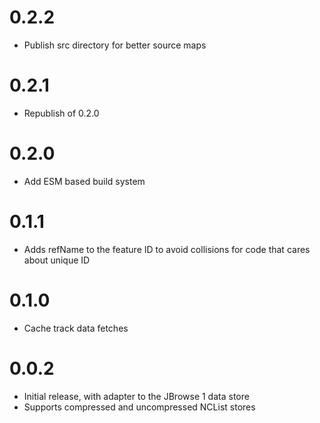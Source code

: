 # 0.2.2

- Publish src directory for better source maps

# 0.2.1

- Republish of 0.2.0

# 0.2.0

- Add ESM based build system

# 0.1.1

- Adds refName to the feature ID to avoid collisions for code that cares about unique ID

# 0.1.0

- Cache track data fetches

# 0.0.2

- Initial release, with adapter to the JBrowse 1 data store
- Supports compressed and uncompressed NCList stores

